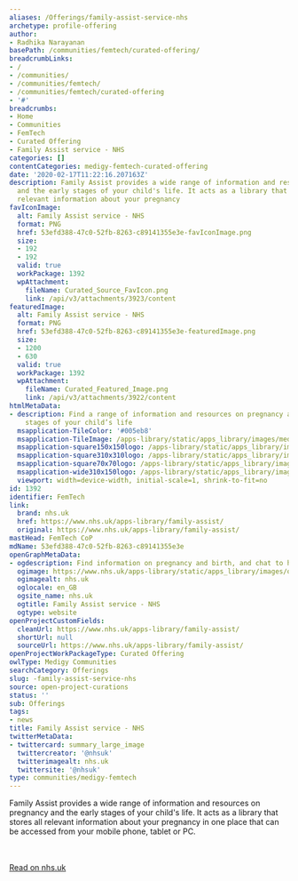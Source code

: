 ```yaml
---
aliases: /Offerings/family-assist-service-nhs
archetype: profile-offering
author:
- Radhika Narayanan
basePath: /communities/femtech/curated-offering/
breadcrumbLinks:
- /
- /communities/
- /communities/femtech/
- /communities/femtech/curated-offering
- '#'
breadcrumbs:
- Home
- Communities
- FemTech
- Curated Offering
- Family Assist service - NHS
categories: []
contentCategories: medigy-femtech-curated-offering
date: '2020-02-17T11:22:16.207163Z'
description: Family Assist provides a wide range of information and resources on pregnancy
  and the early stages of your child's life. It acts as a library that stores all
  relevant information about your pregnancy
favIconImage:
  alt: Family Assist service - NHS
  format: PNG
  href: 53efd388-47c0-52fb-8263-c89141355e3e-favIconImage.png
  size:
  - 192
  - 192
  valid: true
  workPackage: 1392
  wpAttachment:
    fileName: Curated_Source_FavIcon.png
    link: /api/v3/attachments/3923/content
featuredImage:
  alt: Family Assist service - NHS
  format: PNG
  href: 53efd388-47c0-52fb-8263-c89141355e3e-featuredImage.png
  size:
  - 1200
  - 630
  valid: true
  workPackage: 1392
  wpAttachment:
    fileName: Curated_Featured_Image.png
    link: /api/v3/attachments/3922/content
htmlMetaData:
- description: Find a range of information and resources on pregnancy and the early
    stages of your child’s life
  msapplication-TileColor: '#005eb8'
  msapplication-TileImage: /apps-library/static/apps_library/images/mediumtile-144x144.cf4985872492.png
  msapplication-square150x150logo: /apps-library/static/apps_library/images/mediumtile-150x150.89688d93af5b.png
  msapplication-square310x310logo: /apps-library/static/apps_library/images/largetile-310x310.294742e00ff4.png
  msapplication-square70x70logo: /apps-library/static/apps_library/images/smalltile-70x70.29f75b06cf75.png
  msapplication-wide310x150logo: /apps-library/static/apps_library/images/widetile-310x150.535c3996630d.png
  viewport: width=device-width, initial-scale=1, shrink-to-fit=no
id: 1392
identifier: FemTech
link:
  brand: nhs.uk
  href: https://www.nhs.uk/apps-library/family-assist/
  original: https://www.nhs.uk/apps-library/family-assist/
mastHead: FemTech CoP
mdName: 53efd388-47c0-52fb-8263-c89141355e3e
openGraphMetaData:
- ogdescription: Find information on pregnancy and birth, and chat to healthcare professionals
  ogimage: https://www.nhs.uk/apps-library/static/apps_library/images/open-graph.a74435697f45.png
  ogimagealt: nhs.uk
  oglocale: en_GB
  ogsite_name: nhs.uk
  ogtitle: Family Assist service - NHS
  ogtype: website
openProjectCustomFields:
  cleanUrl: https://www.nhs.uk/apps-library/family-assist/
  shortUrl: null
  sourceUrl: https://www.nhs.uk/apps-library/family-assist/
openProjectWorkPackageType: Curated Offering
owlType: Medigy Communities
searchCategory: Offerings
slug: -family-assist-service-nhs
source: open-project-curations
status: ''
sub: Offerings
tags:
- news
title: Family Assist service - NHS
twitterMetaData:
- twittercard: summary_large_image
  twittercreator: '@nhsuk'
  twitterimagealt: nhs.uk
  twittersite: '@nhsuk'
type: communities/medigy-femtech
---
```


Family Assist provides a wide range of information and resources on pregnancy and the early stages of your child's life. It acts as a library that stores all relevant information about your pregnancy in one place that can be accessed from your mobile phone, tablet or PC.

<br><br><a target="_blank" href=https://www.nhs.uk/apps-library/family-assist/>Read on nhs.uk</a>